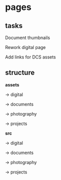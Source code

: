 # pages

## tasks

Document thumbnails

Rework digital page

Add links for DCS assets

## structure

**assets**

-> digital

-> documents

-> photography

-> projects

**src**

-> digital

-> documents

-> photography

-> projects